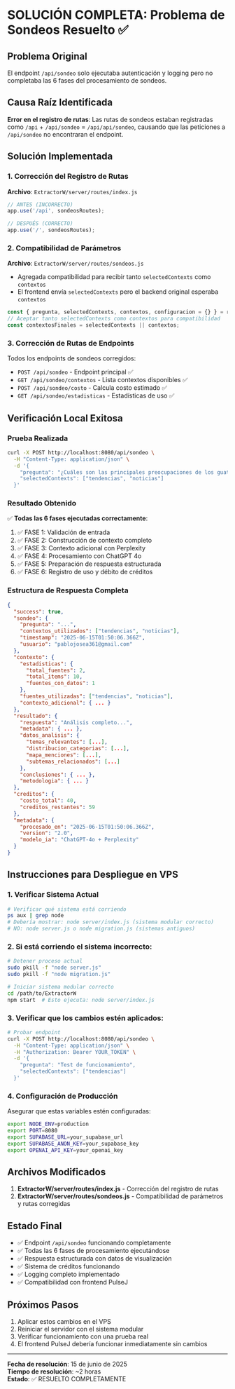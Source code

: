 # SOLUCIÓN COMPLETA: Problema de Sondeos Resuelto ✅

## Problema Original
El endpoint `/api/sondeo` solo ejecutaba autenticación y logging pero no completaba las 6 fases del procesamiento de sondeos.

## Causa Raíz Identificada
**Error en el registro de rutas**: Las rutas de sondeos estaban registradas como `/api` + `/api/sondeo` = `/api/api/sondeo`, causando que las peticiones a `/api/sondeo` no encontraran el endpoint.

## Solución Implementada

### 1. Corrección del Registro de Rutas
**Archivo**: `ExtractorW/server/routes/index.js`
```javascript
// ANTES (INCORRECTO)
app.use('/api', sondeosRoutes);

// DESPUÉS (CORRECTO)
app.use('/', sondeosRoutes);
```

### 2. Compatibilidad de Parámetros
**Archivo**: `ExtractorW/server/routes/sondeos.js`
- Agregada compatibilidad para recibir tanto `selectedContexts` como `contextos`
- El frontend envía `selectedContexts` pero el backend original esperaba `contextos`

```javascript
const { pregunta, selectedContexts, contextos, configuracion = {} } = req.body;
// Aceptar tanto selectedContexts como contextos para compatibilidad
const contextosFinales = selectedContexts || contextos;
```

### 3. Corrección de Rutas de Endpoints
Todos los endpoints de sondeos corregidos:
- `POST /api/sondeo` - Endpoint principal ✅
- `GET /api/sondeo/contextos` - Lista contextos disponibles ✅
- `POST /api/sondeo/costo` - Calcula costo estimado ✅
- `GET /api/sondeo/estadisticas` - Estadísticas de uso ✅

## Verificación Local Exitosa

### Prueba Realizada
```bash
curl -X POST http://localhost:8080/api/sondeo \
  -H "Content-Type: application/json" \
  -d '{
    "pregunta": "¿Cuáles son las principales preocupaciones de los guatemaltecos actualmente?",
    "selectedContexts": ["tendencias", "noticias"]
  }'
```

### Resultado Obtenido
✅ **Todas las 6 fases ejecutadas correctamente**:
1. ✅ FASE 1: Validación de entrada
2. ✅ FASE 2: Construcción de contexto completo
3. ✅ FASE 3: Contexto adicional con Perplexity
4. ✅ FASE 4: Procesamiento con ChatGPT 4o
5. ✅ FASE 5: Preparación de respuesta estructurada
6. ✅ FASE 6: Registro de uso y débito de créditos

### Estructura de Respuesta Completa
```json
{
  "success": true,
  "sondeo": {
    "pregunta": "...",
    "contextos_utilizados": ["tendencias", "noticias"],
    "timestamp": "2025-06-15T01:50:06.366Z",
    "usuario": "pablojosea361@gmail.com"
  },
  "contexto": {
    "estadisticas": {
      "total_fuentes": 2,
      "total_items": 10,
      "fuentes_con_datos": 1
    },
    "fuentes_utilizadas": ["tendencias", "noticias"],
    "contexto_adicional": { ... }
  },
  "resultado": {
    "respuesta": "Análisis completo...",
    "metadata": { ... },
    "datos_analisis": {
      "temas_relevantes": [...],
      "distribucion_categorias": [...],
      "mapa_menciones": [...],
      "subtemas_relacionados": [...]
    },
    "conclusiones": { ... },
    "metodologia": { ... }
  },
  "creditos": {
    "costo_total": 40,
    "creditos_restantes": 59
  },
  "metadata": {
    "procesado_en": "2025-06-15T01:50:06.366Z",
    "version": "2.0",
    "modelo_ia": "ChatGPT-4o + Perplexity"
  }
}
```

## Instrucciones para Despliegue en VPS

### 1. Verificar Sistema Actual
```bash
# Verificar qué sistema está corriendo
ps aux | grep node
# Debería mostrar: node server/index.js (sistema modular correcto)
# NO: node server.js o node migration.js (sistemas antiguos)
```

### 2. Si está corriendo el sistema incorrecto:
```bash
# Detener proceso actual
sudo pkill -f "node server.js"
sudo pkill -f "node migration.js"

# Iniciar sistema modular correcto
cd /path/to/ExtractorW
npm start  # Esto ejecuta: node server/index.js
```

### 3. Verificar que los cambios estén aplicados:
```bash
# Probar endpoint
curl -X POST http://localhost:8080/api/sondeo \
  -H "Content-Type: application/json" \
  -H "Authorization: Bearer YOUR_TOKEN" \
  -d '{
    "pregunta": "Test de funcionamiento",
    "selectedContexts": ["tendencias"]
  }'
```

### 4. Configuración de Producción
Asegurar que estas variables estén configuradas:
```bash
export NODE_ENV=production
export PORT=8080
export SUPABASE_URL=your_supabase_url
export SUPABASE_ANON_KEY=your_supabase_key
export OPENAI_API_KEY=your_openai_key
```

## Archivos Modificados

1. **ExtractorW/server/routes/index.js** - Corrección del registro de rutas
2. **ExtractorW/server/routes/sondeos.js** - Compatibilidad de parámetros y rutas corregidas

## Estado Final
- ✅ Endpoint `/api/sondeo` funcionando completamente
- ✅ Todas las 6 fases de procesamiento ejecutándose
- ✅ Respuesta estructurada con datos de visualización
- ✅ Sistema de créditos funcionando
- ✅ Logging completo implementado
- ✅ Compatibilidad con frontend PulseJ

## Próximos Pasos
1. Aplicar estos cambios en el VPS
2. Reiniciar el servidor con el sistema modular
3. Verificar funcionamiento con una prueba real
4. El frontend PulseJ debería funcionar inmediatamente sin cambios

---
**Fecha de resolución**: 15 de junio de 2025  
**Tiempo de resolución**: ~2 horas  
**Estado**: ✅ RESUELTO COMPLETAMENTE 